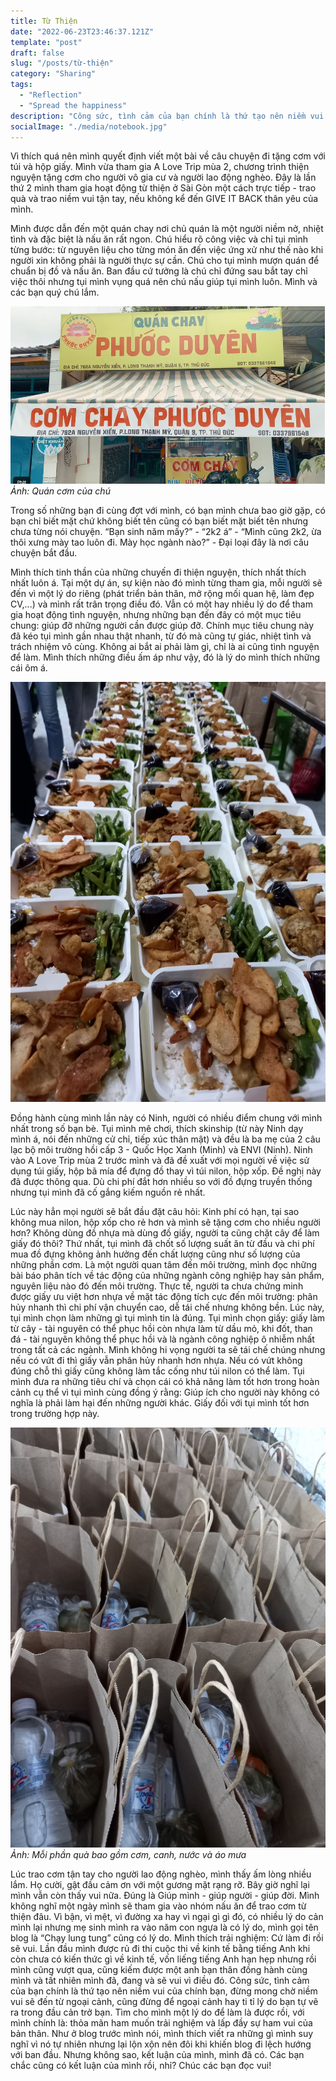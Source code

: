 ```yaml
---
title: Từ Thiện
date: "2022-06-23T23:46:37.121Z"
template: "post"
draft: false
slug: "/posts/từ-thiện"
category: "Sharing"
tags:
  - "Reflection"
  - "Spread the happiness"
description: "Công sức, tình cảm của bạn chính là thứ tạo nên niềm vui của chính bạn, đừng mong chờ niềm vui sẽ đến từ ngoại cảnh, cũng đừng để ngoại cảnh hay ti tỉ lý do bạn tự vẽ ra trong đầu cản trở bạn. Tìm cho mình một lý do để làm là được rồi, với mình chính là: thỏa mãn ham muốn trải nghiệm và lấp đầy sự ham vui của bản thân."
socialImage: "./media/notebook.jpg"
---
```

Vì thích quá nên mình quyết định viết một bài về câu chuyện đi tặng cơm với túi và hộp giấy.
Mình vừa tham gia A Love Trip mùa 2, chương trình thiện nguyện tặng cơm cho người vô gia cư và người lao động nghèo. Đây là lần thứ 2 mình tham gia hoạt động từ thiện ở Sài Gòn một cách trực tiếp - trao quà và trao niềm vui tận tay, nếu không kể đến GIVE IT BACK thân yêu của mình. 

Mình được dẫn đến một quán chay nơi chủ quán là một người niềm nở, nhiệt tình và đặc biệt là nấu ăn rất ngon. Chú hiểu rõ công việc và chỉ tụi mình từng bước: từ nguyên liệu cho từng món ăn đến việc ứng xử như thế nào khi người xin không phải là người thực sự cần. Chú cho tụi mình mượn quán để chuẩn bị đồ và nấu ăn. Ban đầu cứ tưởng là chú chỉ đứng sau bắt tay chỉ việc thôi nhưng tụi mình vụng quá nên chú nấu giúp tụi mình luôn. Mình và các bạn quý chú lắm. 

![](./media/blog6-3.jpg)
*Ảnh: Quán cơm của chú*

Trong số những bạn đi cùng đợt với mình, có bạn mình chưa bao giờ gặp, có bạn chỉ biết mặt chứ không biết tên cũng có bạn biết mặt biết tên nhưng chưa từng nói chuyện. “Bạn sinh năm mấy?” - “2k2 á” - “Mình cũng 2k2, ừa thôi xưng mày tao luôn đi. Mày học ngành nào?” - Đại loại đây là nơi câu chuyện bắt đầu.

Mình thích tinh thần của những chuyến đi thiện nguyện, thích nhất thích nhất luôn á. Tại một dự án, sự kiện nào đó mình từng tham gia, mỗi người sẽ đến vì một lý do riêng (phát triển bản thân, mở rộng mối quan hệ, làm đẹp CV,...) và mình rất trân trọng điều đó. Vẫn có một hay nhiều lý do để tham gia hoạt động tình nguyện, nhưng những bạn đến đây có một mục tiêu chung: giúp đỡ những người cần được giúp đỡ. Chính mục tiêu chung này đã kéo tụi mình gần nhau thật nhanh, từ đó mà cũng tự giác, nhiệt tình và trách nhiệm vô cùng. Không ai bắt ai phải làm gì, chỉ là ai cũng tình nguyện để làm. Mình thích những điều ấm áp như vậy, đó là lý do mình thích những cái ôm á.

![](./media/blog6-1.jpg) 

Đồng hành cùng mình lần này có Ninh, người có nhiều điểm chung với mình nhất trong số bạn bè. Tụi mình mê chơi, thích skinship (từ này Ninh dạy mình á, nói đến những cử chỉ, tiếp xúc thân mật) và đều là ba mẹ của 2 câu lạc bộ môi trường hồi cấp 3 - Quốc Học Xanh (Minh) và ENVI (Ninh). Ninh vào A Love Trip mùa 2 trước mình và đã đề xuất với mọi người về việc sử dụng túi giấy, hộp bã mía để đựng đồ thay vì túi nilon, hộp xốp. Đề nghị này đã được thông qua. Dù chi phí đắt hơn nhiều so với đồ đựng truyền thống nhưng tụi mình đã cố gắng kiếm nguồn rẻ nhất.

Lúc này hẳn mọi người sẽ bắt đầu đặt câu hỏi: Kinh phí có hạn, tại sao không mua nilon, hộp xốp cho rẻ hơn và mình sẽ tặng cơm cho nhiều người hơn? Không dùng đồ nhựa mà dùng đồ giấy, người ta cũng chặt cây để làm giấy đó thôi? Thứ nhất, tụi mình đã chốt số lượng suất ăn từ đầu và chi phí mua đồ đựng không ảnh hưởng đến chất lượng cũng như số lượng của những phần cơm. Là một người quan tâm đến môi trường, mình đọc những bài báo phân tích về tác động của những ngành công nghiệp hay sản phẩm, nguyên liệu nào đó đến môi trường. Thực tế, người ta chưa chứng minh được giấy ưu việt hơn nhựa về mặt tác động tích cực đến môi trường: phân hủy nhanh thì chi phí vận chuyển cao, dễ tái chế nhưng không bền. Lúc này, tụi mình chọn làm những gì tụi mình tin là đúng. Tụi mình chọn giấy: giấy làm từ cây - tài nguyên có thể phục hồi còn nhựa làm từ dầu mỏ, khi đốt, than đá - tài nguyên không thể phục hồi và là ngành công nghiệp ô nhiễm nhất trong tất cả các ngành. Mình không hi vọng người ta sẽ tái chế chúng nhưng nếu có vứt đi thì giấy vẫn phân hủy nhanh hơn nhựa. Nếu có vứt không đúng chỗ thì giấy cũng không làm tắc cống như túi nilon có thể làm. Tụi mình đưa ra những tiêu chí và chọn cái có khả năng làm tốt hơn trong hoàn cảnh cụ thể vì tụi mình cùng đồng ý rằng: Giúp ích cho người này không có nghĩa là phải làm hại đến những người khác. Giấy đối với tụi mình tốt hơn trong trường hợp này.

![](./media/blog6-2.jpg)
*Ảnh: Mỗi phần quà bao gồm cơm, canh, nước và áo mưa*

Lúc trao cơm tận tay cho người lao động nghèo, mình thấy ấm lòng nhiều lắm. Họ cười, gật đầu cảm ơn với một gương mặt rạng rỡ. Bây giờ nghĩ lại mình vẫn còn thấy vui nữa. Đúng là Giúp mình - giúp người - giúp đời. Mình không nghĩ một ngày mình sẽ tham gia vào nhóm nấu ăn để trao cơm từ thiện đâu. Vì bận, vì mệt, vì đường xa hay vì ngại gì gì đó, có nhiều lý do cản mình lại nhưng mẹ sinh mình ra vào năm con ngựa là có lý do, mình gọi tên blog là “Chạy lung tung” cũng có lý do. Mình thích trải nghiệm: Cứ làm đi rồi sẽ vui. Lần đầu mình được rủ đi thi cuộc thi về kinh tế bằng tiếng Anh khi còn chưa có kiến thức gì về kinh tế, vốn liếng tiếng Anh hạn hẹp nhưng rồi mình cũng vượt qua, cũng kiếm được một anh bạn thân đồng hành cùng mình và tất nhiên mình đã, đang và sẽ vui vì điều đó. Công sức, tình cảm của bạn chính là thứ tạo nên niềm vui của chính bạn, đừng mong chờ niềm vui sẽ đến từ ngoại cảnh, cũng đừng để ngoại cảnh hay ti tỉ lý do bạn tự vẽ ra trong đầu cản trở bạn. Tìm cho mình một lý do để làm là được rồi, với mình chính là: thỏa mãn ham muốn trải nghiệm và lấp đầy sự ham vui của bản thân. 
Như ở blog trước mình nói, mình thích viết ra những gì mình suy nghĩ vì nó tự nhiên nhưng lại lộn xộn nên đôi khi khiến blog đi lệch hướng với ban đầu. Nhưng không sao, kết luận của mình, mình đã có. Các bạn chắc cũng có kết luận của mình rồi, nhỉ? Chúc các bạn đọc vui!